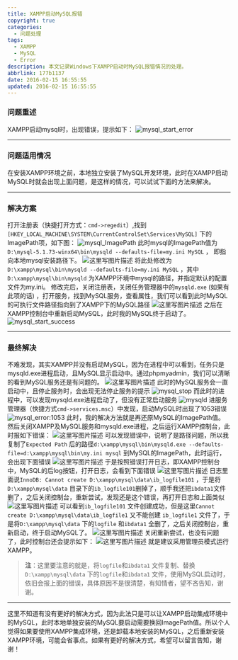 ```yaml
---
title: XAMPP启动MySQL报错
copyright: true
categories:
  - 问题处理
tags:
  - XAMPP
  - MySQL
  - Error
description: 本文记录Windows下XAMPP启动时MySQL报错情况的处理。
abbrlink: 177b1137
date: 2016-02-15 16:55:55
updated: 2016-02-15 16:55:55
---
```



### **问题重述**
XAMPP启动mysql时，出现错误，提示如下：
![mysql_start_error](http://img.blog.csdn.net/20160215041503587)


----------


### **问题适用情况**
在安装XAMPP环境之前，本地独立安装了MySQL开发环境，此时在XAMPP启动MySQL时就会出现上面问题，是这样的情况，可以试试下面的方法来解决。


----------


### **解决方案**
打开注册表（快捷打开方式：`cmd->regedit`）,找到`[HKEY_LOCAL_MACHINE\SYSTEM\CurrentControlSet\Services\MySQL]` 下的ImagePath项，如下图：
![mysql_ImagePath](http://img.blog.csdn.net/20160215035530845)
此时mysql的ImagePath值为`D:\mysql-5.1.73-winx64\bin\mysqld --defaults-file=my.ini MySQL` ， 即指向本地mysql安装路径下。
![这里写图片描述](http://img.blog.csdn.net/20160215040027847)
将此处修改为 `D:\xampp\mysql\bin\mysqld --defaults-file=my.ini MySQL` ，其中`D:\xampp\mysql\bin\mysqld` 为XAMPP环境中mysql的路径，并指定默认的配置文件为my.ini。
修改完后，关闭注册表，关闭任务管理器中的`mysqld.exe` (如果有此项的话) ，打开服务，找到MySQL服务，查看属性，我们可以看到此时MySQL的可执行文件路径指向到了XAMPP下的MySQL路径
![这里写图片描述](http://img.blog.csdn.net/20160215152627788)
之后在XAMPP控制台中重新启动MySQL，此时我的MySQL终于启动了。
![mysql_start_success](http://img.blog.csdn.net/20160215041738556)


----------


### **最终解决**
不难发现，其实XAMPP并没有启动MySQL，因为在进程中可以看到，任务只是mysqld.exe进程启动，且MySQL显示启动中。通过phpmyadmin，我们可以清晰的看到MySQL服务还是有问题的。
![这里写图片描述](http://img.blog.csdn.net/20160215153826761)
此时的MySQL服务会一直启动中，且停止服务时，会出现无法停止服务的提示
![mysql_stop](http://img.blog.csdn.net/20160215043135070)
而此时的进程中，可以发现mysqld.exe进程启动了，但没有正常启动服务
![mysqld](http://img.blog.csdn.net/20160215043244625)
进服务管理器（快捷方式`cmd->services.msc`）中发现，启动MySQL时出现了1053错误
![mysql_error:1053](http://img.blog.csdn.net/20160215043511329)
此时，我的解决方法就是再还原MySQL的ImagePath值。
然后关闭XAMPP及MySQL服务和mysqld.exe进程，之后运行XAMPP控制台，此时报如下错误：
![这里写图片描述](http://img.blog.csdn.net/20160215162041528)
可以发现错误中，说明了是路径问题，所以我复制了`Expected Path` 后的路径`d:\xampp\mysql\bin\mysqld.exe --defaults-file=d:\xampp\mysql\bin\my.ini mysql` 到MySQL的ImagePath，此时运行，会出现下面错误
![这里写图片描述](http://img.blog.csdn.net/20160215163101502)
于是按照错误打开日志，即XAMPP控制台中，MySQL的后log按钮，打开日志，会看到下面错误
![这里写图片描述](http://img.blog.csdn.net/20160215163422081)
日志里面说`InnoDB: Cannot create D:\xampp\mysql\data\ib_logfile101` ，于是将`D:\xampp\mysql\data` 目录下的`ib_logfile101`删掉了，顺手我还把`ibdata1`文件删了，之后关闭控制台，重新尝试，发现还是这个错误，再打开日志和上面类似
![这里写图片描述](http://img.blog.csdn.net/20160215163843653)
可以看到`ib_logfile101` 文件创建成功，但是这里`Cannot create D:\xampp\mysql\data\ib_logfile1` 又不能创建 `ib_logfile1` 文件了，于是将`D:\xampp\mysql\data` 下的`logfile` 和`ibdata1` 全删了，之后关闭控制台，重新启动，终于启动MySQL了。
![这里写图片描述](http://img.blog.csdn.net/20160215164242616)
关闭重新尝试，也没有问题了，此时控制台还会提示如下：
![这里写图片描述](http://img.blog.csdn.net/20160215164706178)
就是建议采用管理员模式运行XAMPP。

> **注**：这里要注意的就是，将`logfile`和`ibdata1` 文件复制、替换 `D:\xampp\mysql\data` 下的`logfile`和`ibdata1` 文件，使用MySQL启动时，依旧会报上面的错误，具体原因不是很清楚，有知情者，望不吝告知，谢谢。

----------

这里不知道有没有更好的解决方式，因为此法只是可以让XAMPP启动集成环境中的MySQL，此时本地单独安装的MySQL要启动需要换回ImagePath值。所以个人觉得如果要使用XAMPP集成环境，还是卸载本地安装的MySQL，之后重新安装XAMPP环境，可能会省事点。如果有更好的解决方式，希望可以留言告知，谢谢！
